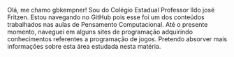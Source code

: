 Olá, me chamo gbkempner! Sou do Colégio Estadual Professor Ildo josé Fritzen. Estou navegando no GitHub pois esse foi um dos conteúdos trabalhados nas aulas de Pensamento Computacional. Até o presente momento, naveguei em alguns sites de programação adquirindo conhecimentos referentes a programação de jogos. Pretendo absorver mais informações sobre esta área estudada nesta matéria. 
<!---
gbkempner/gbkempner is a ✨ special ✨ repository because its `README.md` (this file) appears on your GitHub profile.
You can click the Preview link to take a look at your changes.
--->
